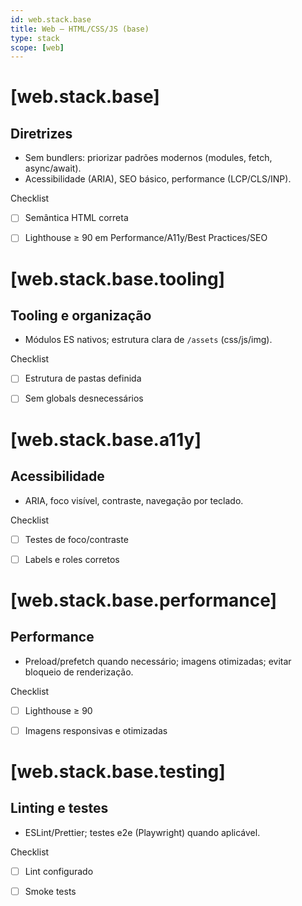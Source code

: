 ```yaml
---
id: web.stack.base
title: Web — HTML/CSS/JS (base)
type: stack
scope: [web]
---
```


# <!-- desc: Base tradicional sem framework; uso de módulos ES e boas práticas de acessibilidade. -->
# [web.stack.base]
## Diretrizes

- Sem bundlers: priorizar padrões modernos (modules, fetch, async/await).
- Acessibilidade (ARIA), SEO básico, performance (LCP/CLS/INP).

Checklist
- [ ] Semântica HTML correta
- [ ] Lighthouse ≥ 90 em Performance/A11y/Best Practices/SEO


# [web.stack.base.tooling]
## Tooling e organização

- Módulos ES nativos; estrutura clara de `/assets` (css/js/img).

Checklist
- [ ] Estrutura de pastas definida
- [ ] Sem globals desnecessários


# [web.stack.base.a11y]
## Acessibilidade

- ARIA, foco visível, contraste, navegação por teclado.

Checklist
- [ ] Testes de foco/contraste
- [ ] Labels e roles corretos


# [web.stack.base.performance]
## Performance

- Preload/prefetch quando necessário; imagens otimizadas; evitar bloqueio de renderização.

Checklist
- [ ] Lighthouse ≥ 90
- [ ] Imagens responsivas e otimizadas


# [web.stack.base.testing]
## Linting e testes

- ESLint/Prettier; testes e2e (Playwright) quando aplicável.

Checklist
- [ ] Lint configurado
- [ ] Smoke tests


